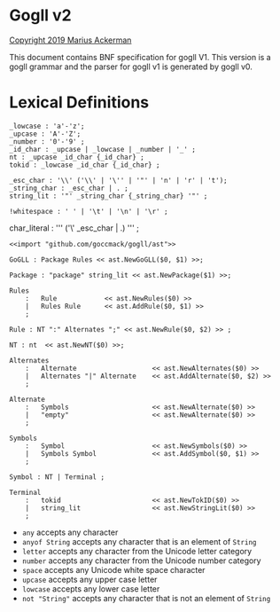 # Gogll v2

[Copyright 2019 Marius Ackerman](License.txt)

This document contains BNF specification for gogll V1. This version is a gogll grammar and the parser for gogll v1 is generated by gogll v0.

# Lexical Definitions
```
_lowcase : 'a'-'z'; 
_upcase : 'A'-'Z';
_number : '0'-'9' ;
_id_char : _upcase | _lowcase | _number | '_' ;
nt : _upcase _id_char {_id_char} ;
tokid : _lowcase _id_char {_id_char} ;

_esc_char : '\\' ('\\' | '\'' | '"' | 'n' | 'r' | 't');
_string_char : _esc_char | . ;
string_lit : '"' _string_char {_string_char} '"' ;

!whitespace : ' ' | '\t' | '\n' | '\r' ;

```
char_literal : '\'' ('\\' _esc_char | .) '\'' ;


```
<<import "github.com/goccmack/gogll/ast">>

GoGLL : Package Rules << ast.NewGoGLL($0, $1) >>;

Package : "package" string_lit << ast.NewPackage($1) >>;

Rules
    :   Rule            << ast.NewRules($0) >>
    |   Rules Rule      << ast.AddRule($0, $1) >>
    ;

Rule : NT ":" Alternates ";" << ast.NewRule($0, $2) >> ;

NT : nt  << ast.NewNT($0) >>;

Alternates
    :   Alternate                   << ast.NewAlternates($0) >>
    |   Alternates "|" Alternate    << ast.AddAlternate($0, $2) >>
    ;

Alternate
    :   Symbols                     << ast.NewAlternate($0) >>
    |   "empty"                     << ast.NewAlternate($0) >>
    ;

Symbols
    :   Symbol                      << ast.NewSymbols($0) >>
    |   Symbols Symbol              << ast.AddSymbol($0, $1) >>
    ;

Symbol : NT | Terminal ;

Terminal
    :   tokid                       << ast.NewTokID($0) >>
    |   string_lit                  << ast.NewStringLit($0) >>
    ;
```

-   `any` accepts any character
-   `anyof String` accepts any character that is an element of `String`
-   `letter` accepts any character from the Unicode letter category
-   `number` accepts any character from the Unicode number category
-   `space` accepts any Unicode white space character
-   `upcase` accepts any upper case letter
-   `lowcase` accepts any lower case letter
-   `not "String"` accepts any character that is not an element of `String`

